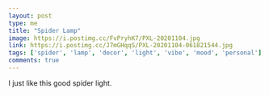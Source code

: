 ```yaml
---
layout: post
type: me
title: "Spider Lamp"
image: https://i.postimg.cc/FvPryhK7/PXL-20201104.jpg
link: https://i.postimg.cc/J7mGHqqS/PXL-20201104-061821544.jpg
tags: ['spider', 'lamp', 'decor', 'light', 'vibe', 'mood', 'personal']
comments: true
---
```

I just like this good spider light.
